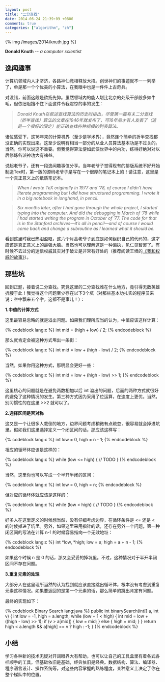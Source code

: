 ```yaml
---
layout: post
title: "二分查找"
date: 2014-06-24 21:39:09 +0800
comments: true
categories: ["algorithm", "zh"]
---
```


{% img /images/2014/knuth.jpg %}

**Donald Knuth** -- _a computer scientist_

## 逸闻趣事

计算机领域内人才济济，各路神仙竞相释放大招。创世神们的事迹就不一一列举了，单是那一个个优美的小算法，在我眼中也是一件件上古奇兵。

对没错，前面这段是欲扬先抑。虽然领域内的能人堪比北京的处级干部般多如牛毛，但依旧阻挡不住下面这件令我震惊的事的发生：

> _Donald Knuth在叙述查找算法的历史时指出，尽管第一篇有关二分查找（折半查找）算法的文章在1946年就发布了，可16年后才有人发表了（这是一个很好的限定）能正确查找各种规模的列表算法。_

诸位感受下，这16年来的计算机界（至少是学术界），竟然连个简单的折半查找都没正确的实现出来。这至少说明有相当一部分的从业人员算法基本功是不过关的。当然，你可以说这不重要。但我觉得算法便如武侠世界中的内功，练得好绝对对以后修炼各派神功大有裨益。

说起老爷子，还有一段逸闻趣事值分享。当年老爷子觉得现有的排版系统不好开始制造Tex时，第一版的源码老爷子是写在一个很厚的笔记本上的！请注意，这里是一个真正意义上的纸质笔记本。

> _When I wrote TeX originally in 1977 and ’78, of course I didn’t have literate programming but I did have structured programming. I wrote it in a big notebook in longhand, in pencil._

> _Six months later, after I had gone through the whole project, I started typing into the computer. And did the debugging in March of ’78 while I had started writing the program in October of ’77. The code for that is in the Stanford archives—it’s all in pencil—and of course I would come back and change a subroutine as I learned what it should be._

看到这里时我已热泪盈眶，这六个月高老爷子到底是如何组织自己的代码的，这才应该是真正意义上的最强大脑。当然也可以理解这是一种偏执，见仁见智罢了。有时候不去过分的迷信权威其实对于破立是非常有好处的（推荐阅读王垠的<a href="http://www.yinwang.org/blog-cn/2014/01/04/authority/" target="_blank">《我和权威的故事》</a>）。

## 那些坑

回到正题，接着说二分查找。究竟这里的二分查找难在什么地方，竟引得无数英雄折腰于此！我觉得这个问题至少存在以下3个坑（对那些基本功扎实的程序员来说：空中飘来五个字，这都不是事儿！）：

**1.中值的计算方式**

这里最容易忽略的就是溢出问题。如果我们理所应当的认为，中值应该这样计算：

{% codeblock lang:c %}
int mid = (high + low) / 2;
{% endcodeblock %}

那么就肯定会被这种方式甩出一条街：

{% codeblock lang:c %}
int mid = low + (high - low) / 2;
{% endcodeblock %}

当然，如果你用这种方式，那明显会更好一些：

{% codeblock lang:c %}
int mid = low + (high - low) >> 1;
{% endcodeblock %}

这里核心的问题就是在避免两数相加以后 int 溢出的问题，后面的两种方式就很好的避免了这种情况的发生。第三种方式因为采用了位运算，在速度上更优。当然，别习惯性的在这里 >>2 就可以了。

**2.选择区间是否对称**

这又是一个让很多人栽倒的地方，边界问题考虑稍微有点疏忽，很容易就会掉进坑里。假如我们这里选择定义一个闭区间的话，那应该这样写：

{% codeblock lang:c %}
int low = 0, high = n - 1;
{% endcodeblock %}

相应的循环体应该是这样的：

{% codeblock lang:c %}
while (low <= high) {
	// TODO
}
{% endcodeblock %}

当然，这里你也可以写成一个半开半闭的区间：

{% codeblock lang:c %}
int low = 0, high = n;
{% endcodeblock %}

但对应的循环体就应该是这样的：

{% codeblock lang:c %}
while (low < high) {
	// TODO
}
{% endcodeblock %}

好多人在这里定义的时候想当然，没有仔细考虑边界，在循环条件是 <= 还是 < 的时候掉进了坑里。另外，如果这里采用指针的话，还存在另外一个问题，第一种闭区间的写法在计算 n-1 的时候容易指向一个无效地址：

{% codeblock lang:c %}
int *low, *high;
low = a;
high = a + n - 1;
{% endcodeblock %}

如果这个时候 n 是 0 的话，那又会妥妥的掉坑里。不过，这种情况对于半开半闭区间不存在问题。

**3.重复元素的处理**

大部分人在这里理所当然的认为找到就应该直接跳出循环体，根本没有考虑到重复元素这种情况。如果要返回的是第一个元素的话，那么简单的跳出肯定有问题。

最终的实现如下：

{% codeblock Binary Search lang:java %}
public int binarySearch(int[] a, int v) {
	int low = -1, high = a.length;
	while (low + 1 < high) {
		int mid = low + ((high - low) >> 1);
		if (v > a[mid]) {
			low = mid;
		} else {
			high = mid;
		}
	}
	return high < a.length && a[high] == v ? high : -1;
}
{% endcodeblock %}

## 小结

学习各种新的技术无疑对开阔眼界大有帮助，也可以让自己的工具盒里有着各式各样顺手的工具。但基础依旧是基础，经典依旧是经典。数据结构、算法、编译器、程序语言设计、操作系统等，对这些内容掌握的熟练程度，某种意义上决定了你在整个梯队中的位置。
